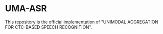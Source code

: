 # UMA-ASR
This repository is the official implementation of  "UNIMODAL AGGREGATION FOR CTC-BASED SPEECH RECOGNITION".
